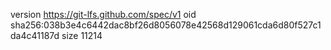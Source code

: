 version https://git-lfs.github.com/spec/v1
oid sha256:038b3e4c6442dac8bf26d8056078e42568d129061cda6d80f527c1da4c41187d
size 11214
